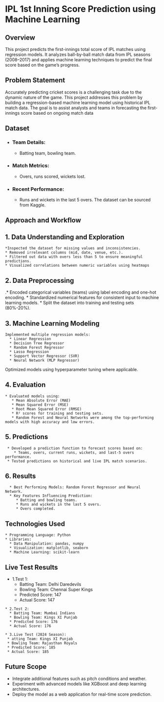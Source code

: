 # IPL 1st Inning Score Prediction using Machine Learning

 ## Overview
 This project predicts the first-innings total score of IPL matches using regression models. It analyzes ball-by-ball match data from IPL seasons (2008–2017) and applies machine learning techniques to predict the final score based on the game’s progress.

 ## Problem Statement
 Accurately predicting cricket scores is a challenging task due to the dynamic nature of the game. This project addresses this problem by building a regression-based machine learning model using historical IPL match data. The goal is to assist analysts and teams in forecasting the first-innings score based on ongoing match data

 ## Dataset 
 * ### Team Details:
    * Batting team, bowling team.
 * ### Match Metrics:
    * Overs, runs scored, wickets lost.
 * ### Recent Performance:
    * Runs and wickets in the last 5 overs.
 The dataset can be sourced from Kaggle. 

## Approach and Workflow
## 1. Data Understanding and Exploration
    *Inspected the dataset for missing values and inconsistencies.
    * Removed irrelevant columns (mid, date, venue, etc.).
    * Filtered out data with overs less than 5 to ensure meaningful predictions.
    * Visualized correlations between numeric variables using heatmaps
## 2. Data Preprocessing
   .* Encoded categorical variables (teams) using label encoding and one-hot encoding.
    * Standardized numerical features for consistent input to machine learning models.
    * Split the dataset into training and testing sets (80%-20%).
## 3. Machine Learning Modeling
    Implemented multiple regression models:
      * Linear Regression
      * Decision Tree Regressor
      * Random Forest Regressor
      * Lasso Regression
      * Support Vector Regressor (SVR)
      * Neural Network (MLP Regressor)
 Optimized models using hyperparameter tuning where applicable.

 ## 4. Evaluation
    * Evaluated models using:
       * Mean Absolute Error (MAE)
       * Mean Squared Error (MSE)
       * Root Mean Squared Error (RMSE)
       * R² scores for training and testing sets.
       * Random Forest and Neural Networks were among the top-performing models with high accuracy and low errors.
 ## 5. Predictions
     * Developed a prediction function to forecast scores based on:
        * Teams, overs, current runs, wickets, and last-5 overs performance.
     * Tested predictions on historical and live IPL match scenarios.
 ## 6. Results
      * Best Performing Models: Random Forest Regressor and Neural Network.
      * Key Features Influencing Prediction:
         * Batting and bowling teams.
         * Runs and wickets in the last 5 overs.
         * Overs completed.
 ## Technologies Used
    * Programming Language: Python
    * Libraries:
      * Data Manipulation: pandas, numpy
      * Visualization: matplotlib, seaborn
      * Machine Learning: scikit-learn
 ## Live Test Results
   * 1.Test 1:
      * Batting Team: Delhi Daredevils
      * Bowling Team: Chennai Super Kings
      * Predicted Score: 147
      * Actual Score: 147
        
    * 2.Test 2:
      * Batting Team: Mumbai Indians
      * Bowling Team: Kings XI Punjab
      * Predicted Score: 176
      * Actual Score: 176
    
    * 3.Live Test (2024 Season):
     * atting Team: Kings XI Punjab
     * Bowling Team: Rajasthan Royals
     * Predicted Score: 185
     * Actual Score: 185
## Future Scope
   * Integrate additional features such as pitch conditions and weather.
   * Experiment with advanced models like XGBoost and deep learning architectures.
   * Deploy the model as a web application for real-time score prediction.
